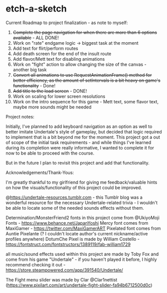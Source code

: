 # etch-a-sketch
Current Roadmap to project finalization - as note to myself:
1) <s>Complete the page navigation for when there are more than 6 options available</s> - ALL DONE!
2) Work on "rate" endgame logic -> biggest task at the moment
3) Add text for flirt/perform routes
4) Add death screen for the end of the insult route
5) Add flavor/Mett text for disabling animations
6) Work on "fight" action to allow changing the size of the canvas - another big task
7) <s>Convert all animations to use RequestAnimationFrame() method for better efficiency, as the amount of setIntervals is a bit heavy on game's functionality</s> - Done!
8) <s>Add title to the load screen</s> - DONE!
9) Work on scaling for lower screen resolutions
10) Work on the intro sequence for this game - Mett text, some flavor text, maybe more sounds might be needed

Project notes:

Initially, I've planned to add keyboard navigation as an option as well to better imitate Undertale's style of gameplay, but decided that logic required to implement that is a bit beyond me for the moment. This project got a out of scope of the initial task requirements - and while things I've learned during its completion were really informative, I wanted to complete it for now to be able to proceed with the course.

But in the future I plan to revisit this project and add that functionality. 


Acknowledgements/Thank-Yous:

I'm greatly thankful to my girlfriend for giving me feedback/valuable hints on how the visuals/functionality of this project could be improved. 

@https://undertale-resources.tumblr.com - this Tumblr blog was a wonderful resource for the necessary Undertale-related trivia - I wouldn't be able to locate some of the needed sounds effects without them. 

Determination/MonsterFriend2 fonts in this project come from @UkiyoMoji Fonts - https://www.behance.net/JapanYoshi
Mercy font comes from MaxiGamer - https://twitter.com/MaxiGamerART
Pixelated font comes from Auntie Pixelante (? I couldn't locate author's current nickname/active profiles anywhere)
DotumChe Pixel is made by William Costello - https://fontstruct.com/fontstructors/1389119/fab-william1729


all music/sound effects used within this project are made by Toby Fox and come from his game "Undertale" - if you haven't played it before, I highly recommend checking it out - https://store.steampowered.com/app/391540/Undertale/

The Fight menu slider was made by Clar @Clar1nettist (https://www.pixilart.com/art/undertale-fight-slider-fa94b6712500d0c)